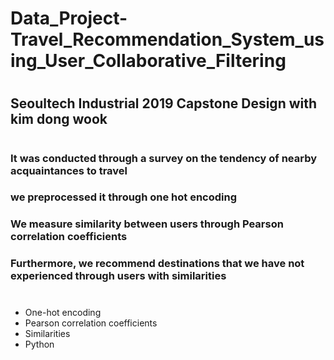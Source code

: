 # Data_Project-Travel_Recommendation_System_using_User_Collaborative_Filtering
#
## Seoultech Industrial 2019 Capstone Design with kim dong wook
#
### It was conducted through a survey on the tendency of nearby acquaintances to travel
### we preprocessed it through one hot encoding
### We measure similarity between users through Pearson correlation coefficients
### Furthermore, we recommend destinations that we have not experienced through users with similarities
#
- One-hot encoding
- Pearson correlation coefficients
- Similarities
- Python
